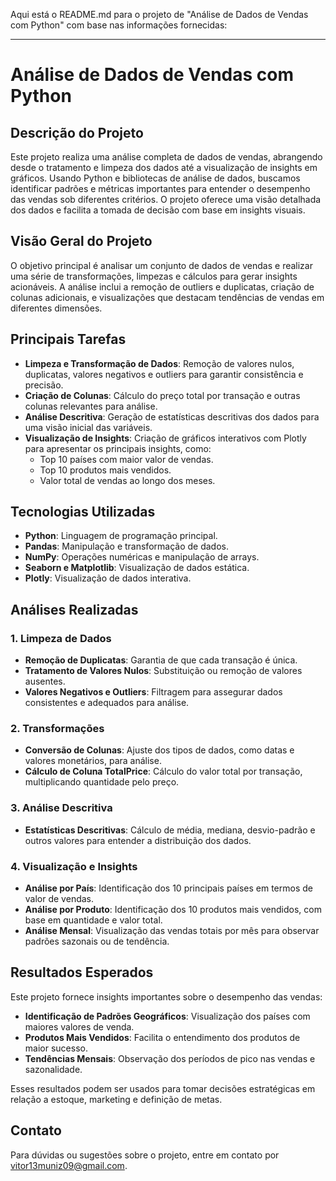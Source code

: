 Aqui está o README.md para o projeto de "Análise de Dados de Vendas com Python" com base nas informações fornecidas:

---

# Análise de Dados de Vendas com Python

## Descrição do Projeto

Este projeto realiza uma análise completa de dados de vendas, abrangendo desde o tratamento e limpeza dos dados até a visualização de insights em gráficos. Usando Python e bibliotecas de análise de dados, buscamos identificar padrões e métricas importantes para entender o desempenho das vendas sob diferentes critérios. O projeto oferece uma visão detalhada dos dados e facilita a tomada de decisão com base em insights visuais.

## Visão Geral do Projeto

O objetivo principal é analisar um conjunto de dados de vendas e realizar uma série de transformações, limpezas e cálculos para gerar insights acionáveis. A análise inclui a remoção de outliers e duplicatas, criação de colunas adicionais, e visualizações que destacam tendências de vendas em diferentes dimensões.

## Principais Tarefas

- **Limpeza e Transformação de Dados**: Remoção de valores nulos, duplicatas, valores negativos e outliers para garantir consistência e precisão.
- **Criação de Colunas**: Cálculo do preço total por transação e outras colunas relevantes para análise.
- **Análise Descritiva**: Geração de estatísticas descritivas dos dados para uma visão inicial das variáveis.
- **Visualização de Insights**: Criação de gráficos interativos com Plotly para apresentar os principais insights, como:
  - Top 10 países com maior valor de vendas.
  - Top 10 produtos mais vendidos.
  - Valor total de vendas ao longo dos meses.

## Tecnologias Utilizadas

- **Python**: Linguagem de programação principal.
- **Pandas**: Manipulação e transformação de dados.
- **NumPy**: Operações numéricas e manipulação de arrays.
- **Seaborn e Matplotlib**: Visualização de dados estática.
- **Plotly**: Visualização de dados interativa.

## Análises Realizadas

### 1. Limpeza de Dados
   - **Remoção de Duplicatas**: Garantia de que cada transação é única.
   - **Tratamento de Valores Nulos**: Substituição ou remoção de valores ausentes.
   - **Valores Negativos e Outliers**: Filtragem para assegurar dados consistentes e adequados para análise.

### 2. Transformações
   - **Conversão de Colunas**: Ajuste dos tipos de dados, como datas e valores monetários, para análise.
   - **Cálculo de Coluna TotalPrice**: Cálculo do valor total por transação, multiplicando quantidade pelo preço.

### 3. Análise Descritiva
   - **Estatísticas Descritivas**: Cálculo de média, mediana, desvio-padrão e outros valores para entender a distribuição dos dados.

### 4. Visualização e Insights
   - **Análise por País**: Identificação dos 10 principais países em termos de valor de vendas.
   - **Análise por Produto**: Identificação dos 10 produtos mais vendidos, com base em quantidade e valor total.
   - **Análise Mensal**: Visualização das vendas totais por mês para observar padrões sazonais ou de tendência.

## Resultados Esperados

Este projeto fornece insights importantes sobre o desempenho das vendas:

- **Identificação de Padrões Geográficos**: Visualização dos países com maiores valores de venda.
- **Produtos Mais Vendidos**: Facilita o entendimento dos produtos de maior sucesso.
- **Tendências Mensais**: Observação dos períodos de pico nas vendas e sazonalidade.

Esses resultados podem ser usados para tomar decisões estratégicas em relação a estoque, marketing e definição de metas.

## Contato

Para dúvidas ou sugestões sobre o projeto, entre em contato por [vitor13muniz09@gmail.com](mailto:vitor13muniz09@gmail.com).
